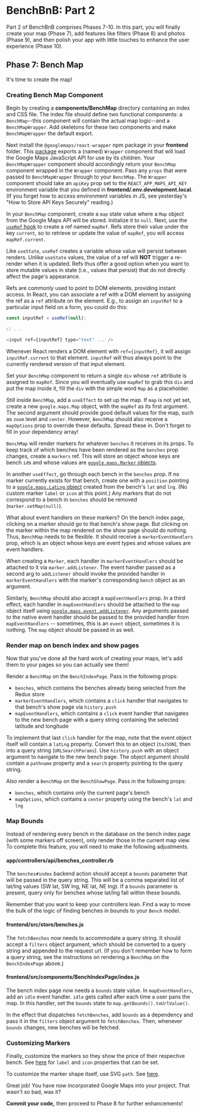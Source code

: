 # BenchBnB: Part 2

Part 2 of BenchBnB comprises Phases 7-10. In this part, you will finally create
your map (Phase 7), add features like filters (Phase 8) and photos (Phase 9),
and then polish your app with little touches to enhance the user experience
(Phase 10).

## Phase 7: Bench Map

It's time to create the map!

### Creating Bench Map Component

Begin by creating a __components/BenchMap__ directory containing an index and
CSS file. The index file should define two functional components: a
`BenchMap`--this component will contain the actual map logic--and a
`BenchMapWrapper`. Add skeletons for these two components and make
`BenchMapWrapper` the default export.

Next install the `@googlemaps/react-wrapper` npm package in your __frontend__
folder. This [package][gmaps-react-wrapper] exports a (named) `Wrapper`
component that will load the Google Maps JavaScript API for use by its children.
Your `BenchMapWrapper` component should accordingly return your `BenchMap`
component wrapped in the `Wrapper` component. Pass any `props` that were passed
to `BenchMapWrapper` through to your `BenchMap`. The `Wrapper` component should
take an `apiKey` prop set to the `REACT_APP_MAPS_API_KEY` environment variable
that you defined in __frontend/.env.development.local__. (If you forget how to
access environment variables in JS, see yesterday's "How to Store API Keys
Securely" reading.)

In your `BenchMap` component, create a `map` state value where a `Map` object
from the Google Maps API will be stored. Initialize it to `null`. Next, use the
[`useRef` hook] to create a ref named `mapRef`. Refs store their value under the
key `current`, so to retrieve or update the value of `mapRef`, you will access
`mapRef.current`.

Like `useState`, `useRef` creates a variable whose value will persist between
renders. Unlike `useState` values, the value of a ref will **NOT** trigger a
re-render when it is updated. Refs thus offer a good option when you want to
store mutable values in state (i.e., values that persist) that do not directly
affect the page's appearance.

Refs are commonly used to point to DOM elements, providing instant access. In
React, you can associate a ref with a DOM element by assigning the ref as a
`ref` attribute on the element. E.g., to assign an `inputRef` to a particular
input field on a form, you could do this:

```js
const inputRef = useRef(null);

// ...

<input ref={inputRef} type="text" ... />
```

Whenever React renders a DOM element with `ref={inputRef}`, it will assign
`inputRef.current` to that element. `inputRef` will thus always point to the
currently rendered version of that input element.

Set your `BenchMap` component to return a single `div` whose `ref` attribute is
assigned to `mapRef`. Since you will eventually use `mapRef` to grab this `div`
and put the map inside it, fill the `div` with the simple word `Map` as a
placeholder.

Still inside `BenchMap`, add a `useEffect` to set up the map. If `map` is not
yet set, create a new `google.maps.Map` object, with the `mapRef` as its first
argument. The second argument should provide good default values for the map,
such as `zoom` level and `center`. However, `BenchMap` should also receive a
`mapOptions` prop to override these defaults. Spread these in. Don't forget to
fill in your dependency array!

`BenchMap` will render markers for whatever `benches` it receives in its props.
To keep track of which benches have been rendered as the `benches` prop changes,
create a `markers` ref. This will store an object whose keys are bench `id`s and
whose values are [`google.maps.Marker` objects][gmaps-marker].

In another `useEffect`, go through each bench in the `benches` prop. If no
marker currently exists for that bench, create one with a `position` pointing to
a [`google.maps.LatLng` object][gmaps-latlng] created from the bench's `lat` and
`lng`. (No custom marker `label` or `icon` at this point.) Any markers that do
not correspond to a bench in `benches` should be removed
(`marker.setMap(null)`).

What about event handlers on these markers? On the bench index page, clicking
on a marker should go to that bench's show page. But clicking on the marker
within the map rendered on the show page should do nothing. Thus, `BenchMap`
needs to be flexible. It should receive a `markerEventHandlers` prop, which is
an object whose keys are event types and whose values are event handlers.

When creating a `Marker`, each handler in `markerEventHandlers` should be
attached to it via `marker.addListener`. The event handler passed as a second
arg to `addListener` should invoke the provided handler in
`markerEventHandlers` with the marker's corresponding `bench` object as an
argument.

Similarly, `BenchMap` should also accept a `mapEventHandlers` prop. In a third
effect, each handler in `mapEventHandlers` should be attached to the `map`
object itself using [`google.maps.event.addListener`][gmaps-addlistener]. Any
arguments passed to the native event handler should be passed to the provided
handler from `mapEventHandlers` -- sometimes, this is an `event` object,
sometimes it is nothing. The `map` object should be passed in as well.

### Render map on bench index and show pages

Now that you've done all the hard work of creating your maps, let's add them to
your pages so you can actually see them!

Render a `BenchMap` on the `BenchIndexPage`. Pass in the following props:

* `benches`, which contains the benches already being selected from the Redux
  store
* `markerEventHandlers`, which contains a `click` handler that navigates to that
  bench's show page via `history.push`
* `mapEventHandlers`, which contains a `click` event handler that navigates to
  the new bench page with a query string containing the selected latitude and
  longitude

To implement that last `click` handler for the map, note that the event object
itself will contain a `latLng` property. Convert this to an object (`toJSON`),
then into a query string (`URLSearchParams`). Use `history.push` with an object
argument to navigate to the new bench page. The object argument should contain a
`pathname` property and a `search` property pointing to the query string.

Also render a `BenchMap` on the `BenchShowPage`. Pass in the following props:

* `benches`, which contains only the current page's bench
* `mapOptions`, which contains a `center` property using the bench's `lat` and
  `lng`

### Map Bounds

Instead of rendering every bench in the database on the bench index page (with
some markers off screen), only render those in the current map view. To complete
this feature, you will need to make the following adjustments.

#### __app/controllers/api/benches_controller.rb__

The `benches#index` backend action should accept a `bounds` parameter that will
be passed in the query string. This will be a comma separated list of lat/lng
values (SW lat, SW lng, NE lat, NE lng). If a `bounds` parameter is present,
query only for benches whose lat/lng fall within these bounds.

Remember that you want to keep your controllers lean. Find a way to move the
bulk of the logic of finding benches in bounds to your `Bench` model.

#### __frontend/src/store/benches.js__

The `fetchBenches` now needs to accommodate a query string. It should accept a
`filters` object argument, which should be converted to a query string and
appended to the request url. (If you don't remember how to form a query string,
see the instructions on rendering a `BenchMap` on the `BenchIndexPage` above.)

#### __frontend/src/components/BenchIndexPage/index.js__

The bench index page now needs a `bounds` state value. In `mapEventHandlers`,
add an `idle` event handler. `idle` gets called after each time a user pans the
map. In this handler, set the `bounds` state to `map.getBounds().toUrlValue()`.

In the effect that dispatches `fetchBenches`, add `bounds` as a dependency and
pass it in the `filters` object argument to `fetchBenches`. Then, whenever
`bounds` changes, new benches will be fetched.

### Customizing Markers

Finally, customize the markers so they show the price of their respective bench.
See [here][gmaps-marker-options] for `label` and `icon` properties that can be
set.

To customize the marker shape itself, use SVG `path`. See [here][svg].

Great job! You have now incorporated Google Maps into your project. That wasn't
so bad, was it?

**Commit your code,** then proceed to Phase 8 for further enhancements!

[gmaps-react-wrapper]: https://www.npmjs.com/package/@googlemaps/react-wrapper
[`useRef` hook]: https://reactjs.org/docs/hooks-reference.html#useref
[gmaps-marker]: https://developers.google.com/maps/documentation/javascript/markers
[gmaps-latlng]: https://developers.google.com/maps/documentation/javascript/reference/3.47/coordinates?hl=en
[gmaps-addlistener]: https://developers.google.com/maps/documentation/javascript/reference/3.47/event?hl=en#event.addListener
[gmaps-marker-options]: https://developers.google.com/maps/documentation/javascript/reference/marker?hl=en#MarkerOptions
[svg]: https://developer.mozilla.org/en-US/docs/Web/SVG/Attribute/d